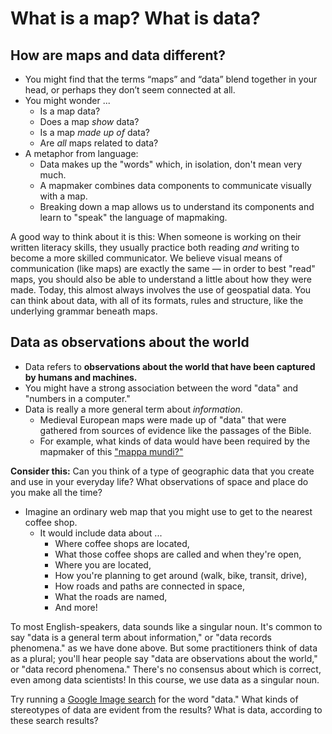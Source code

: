 

# What is a map? What is data?

## How are maps and data different?

* You might find that the terms “maps” and “data” blend together in your head, or perhaps they don’t seem connected at all.
* You might wonder ...
    * Is a map data?
    * Does a map *show* data?
    * Is a map *made up of* data?
    * Are *all* maps related to data?
* A metaphor from language:
    * Data makes up the "words" which, in isolation, don't mean very much.
    * A mapmaker combines data components to communicate visually with a map.
    * Breaking down a map allows us to understand its components and learn to "speak" the language of mapmaking.

<Hideable title="Further explanation">

A good way to think about it is this: When someone is working on their written literacy skills, they usually practice both reading *and* writing to become a more skilled communicator. We believe visual means of communication (like maps) are exactly the same — in order to best "read" maps, you should also be able to understand a little about how they were made. Today, this almost always involves the use of geospatial data. You can think about data, with all of its formats, rules and structure, like the underlying grammar beneath maps.

</Hideable>

## Data as observations about the world

* Data refers to **observations about the world that have been captured by humans and machines.**
* You might have a strong association between the word "data" and "numbers in a computer."
* Data is really a more general term about _information_.
    * Medieval European maps were made up of "data" that were gathered from sources of evidence like the passages of the Bible.
    * For example, what kinds of data would have been required by the mapmaker of this ["mappa mundi?"](https://collections.leventhalmap.org/search/commonwealth:q524n5934)

<aside>

**Consider this:** Can you think of a type of geographic data that you create and use in your everyday life? What observations of space and place do you make all the time?

</aside>

* Imagine an ordinary web map that you might use to get to the nearest coffee shop.
    * It would include data about ...
        * Where coffee shops are located,
        * What those coffee shops are called and when they're open,
        * Where you are located,
        * How you're planning to get around (walk, bike, transit, drive),
        * How roads and paths are connected in space,
        * What the roads are named,
        * And more!

<hideable title = "A grammatical note on 'data'">

To most English-speakers, data sounds like a singular noun. It's common to say "data is a general term about information," or "data records phenomena." as we have done above. But some practitioners think of data as a plural; you'll hear people say "data are observations about the world," or "data record phenomena." There's no consensus about which is correct, even among data scientists! In this course, we use data as a singular noun. 

</hideable>

<aside>

Try running a [Google Image search](https://www.google.com/search?tbm=isch&source=hp&biw=1280&bih=1341&ei=4IklYLu4CZC1ggeL5ZaIAQ&q=data&oq=data&gs_lcp=CgNpbWcQAzIFCAAQsQMyBQgAELEDMgUIABCxAzIFCAAQsQMyBQgAELEDMgUIABCxAzIFCAAQsQMyBQgAELEDMgUIABCxAzIFCAAQsQM6AggAOggIABCxAxCDAVC-BFieBmCAB2gAcAB4AIABeogB9wGSAQMyLjGYAQCgAQGqAQtnd3Mtd2l6LWltZw&sclient=img&ved=0ahUKEwi7qMLYzOLuAhWQmuAKHYuyBREQ4dUDCAY&uact=5) for the word "data."  What kinds of stereotypes of data are evident from the results? What is data, according to these search results?

</aside>


<Quizlet
    title="Check your understanding"
    :questions="[
        {text: 'A given map is produced from exactly one dataset.',
        answers: [
            {text: 'True'},
            {text: 'False', correct: true}
        ]},
        {text: 'Only specific types of data can be read by computers.',
        answers: [
            {text: 'True', correct: true},
            {text: 'False'}
        ]
        }
    ]"
/>

